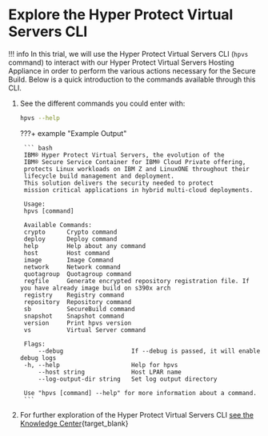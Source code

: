 # Explore the Hyper Protect Virtual Servers CLI


!!! info
    In this trial, we will use the Hyper Protect Virtual Servers CLI (`hpvs` command) to interact with our Hyper Protect Virtual Servers Hosting Appliance in order to perform the various actions necessary for the Secure Build. Below is a quick introduction to the commands available through this CLI.

1. See the different commands you could enter with:

    ``` bash
    hpvs --help
    ```

    ???+ example "Example Output"

        ``` bash
        IBM® Hyper Protect Virtual Servers, the evolution of the
        IBM® Secure Service Container for IBM® Cloud Private offering,
        protects Linux workloads on IBM Z and LinuxONE throughout their
        lifecycle build management and deployment.
        This solution delivers the security needed to protect
        mission critical applications in hybrid multi-cloud deployments.

        Usage:
        hpvs [command]

        Available Commands:
        crypto      Crypto command
        deploy      Deploy command
        help        Help about any command
        host        Host command
        image       Image Command
        network     Network command
        quotagroup  Quotagroup command
        regfile     Generate encrypted repository registration file. If you have already image build on s390x arch
        registry    Registry command
        repository  Repository command
        sb          SecureBuild command
        snapshot    Snapshot command
        version     Print hpvs version
        vs          Virtual Server command

        Flags:
            --debug                   If --debug is passed, it will enable debug logs
        -h, --help                    Help for hpvs
            --host string             Host LPAR name
            --log-output-dir string   Set log output directory

        Use "hpvs [command] --help" for more information about a command.
        ```

2. For further exploration of the Hyper Protect Virtual Servers CLI [see the Knowledge Center](https://www.ibm.com/support/knowledgecenter/en/SSHPMH_1.2.x/topics/cmd_hpvs.html){target_blank}
